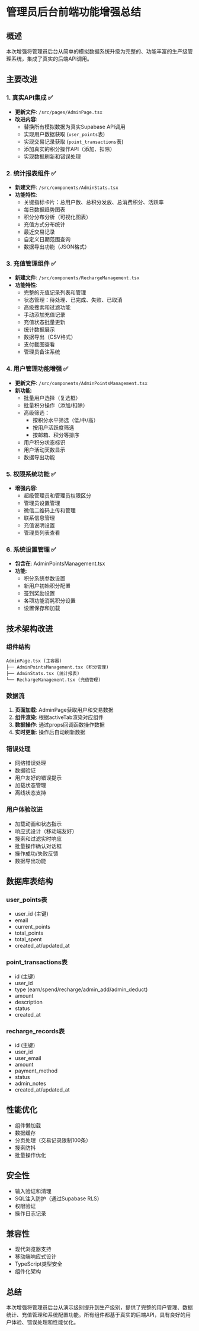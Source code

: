 # 管理员后台前端功能增强总结

## 概述
本次增强将管理员后台从简单的模拟数据系统升级为完整的、功能丰富的生产级管理系统，集成了真实的后端API调用。

## 主要改进

### 1. 真实API集成 ✅
- **更新文件**: `/src/pages/AdminPage.tsx`
- **改进内容**:
  - 替换所有模拟数据为真实Supabase API调用
  - 实现用户数据获取 (`user_points`表)
  - 实现交易记录获取 (`point_transactions`表)
  - 添加真实的积分操作API（添加、扣除）
  - 实现数据刷新和错误处理

### 2. 统计报表组件 ✅
- **新建文件**: `/src/components/AdminStats.tsx`
- **功能特性**:
  - 关键指标卡片：总用户数、总积分发放、总消费积分、活跃率
  - 每日数据趋势图表
  - 积分分布分析（可视化图表）
  - 充值方式分布统计
  - 最近交易记录
  - 自定义日期范围查询
  - 数据导出功能（JSON格式）

### 3. 充值管理组件 ✅
- **新建文件**: `/src/components/RechargeManagement.tsx`
- **功能特性**:
  - 完整的充值记录列表和管理
  - 状态管理：待处理、已完成、失败、已取消
  - 高级搜索和过滤功能
  - 手动添加充值记录
  - 充值状态批量更新
  - 统计数据展示
  - 数据导出（CSV格式）
  - 支付截图查看
  - 管理员备注系统

### 4. 用户管理功能增强 ✅
- **更新文件**: `/src/components/AdminPointsManagement.tsx`
- **新功能**:
  - 批量用户选择（复选框）
  - 批量积分操作（添加/扣除）
  - 高级筛选：
    - 按积分水平筛选（低/中/高）
    - 按用户活跃度筛选
    - 按邮箱、积分等排序
  - 用户积分状态标识
  - 用户活动天数显示
  - 数据导出功能

### 5. 权限系统功能 ✅
- **增强内容**:
  - 超级管理员和管理员权限区分
  - 管理员设置管理
  - 微信二维码上传和管理
  - 联系信息管理
  - 充值说明设置
  - 管理员列表查看

### 6. 系统设置管理 ✅
- **包含在**: AdminPointsManagement.tsx
- **功能**:
  - 积分系统参数设置
  - 新用户初始积分配置
  - 签到奖励设置
  - 各项功能消耗积分设置
  - 设置保存和加载

## 技术架构改进

### 组件结构
```
AdminPage.tsx (主容器)
├── AdminPointsManagement.tsx (积分管理)
├── AdminStats.tsx (统计报表) 
└── RechargeManagement.tsx (充值管理)
```

### 数据流
1. **页面加载**: AdminPage获取用户和交易数据
2. **组件渲染**: 根据activeTab渲染对应组件
3. **数据操作**: 通过props回调函数操作数据
4. **实时更新**: 操作后自动刷新数据

### 错误处理
- 网络错误处理
- 数据验证
- 用户友好的错误提示
- 加载状态管理
- 离线状态支持

### 用户体验改进
- 加载动画和状态指示
- 响应式设计（移动端友好）
- 搜索和过滤实时响应
- 批量操作确认对话框
- 操作成功/失败反馈
- 数据导出功能

## 数据库表结构

### user_points表
- user_id (主键)
- email
- current_points
- total_points
- total_spent
- created_at/updated_at

### point_transactions表
- id (主键)
- user_id
- type (earn/spend/recharge/admin_add/admin_deduct)
- amount
- description
- status
- created_at

### recharge_records表
- id (主键)
- user_id
- user_email
- amount
- payment_method
- status
- admin_notes
- created_at/updated_at

## 性能优化
- 组件懒加载
- 数据缓存
- 分页处理（交易记录限制100条）
- 搜索防抖
- 批量操作优化

## 安全性
- 输入验证和清理
- SQL注入防护（通过Supabase RLS）
- 权限验证
- 操作日志记录

## 兼容性
- 现代浏览器支持
- 移动端响应式设计
- TypeScript类型安全
- 组件化架构

## 总结
本次增强将管理员后台从演示级别提升到生产级别，提供了完整的用户管理、数据统计、充值管理和系统配置功能。所有组件都基于真实的后端API，具有良好的用户体验、错误处理和性能优化。